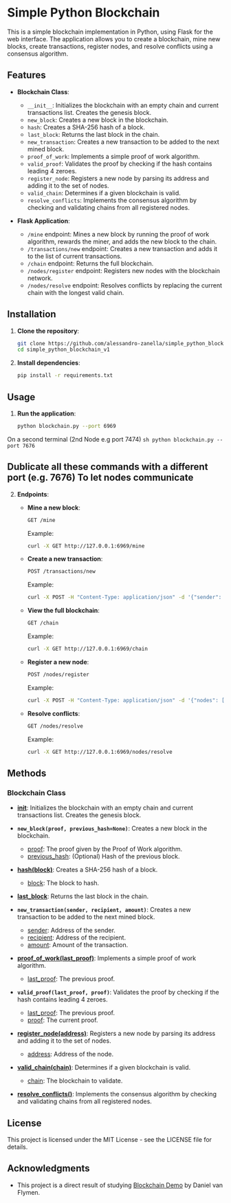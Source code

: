 # Simple Python Blockchain

This is a simple blockchain implementation in Python, using Flask for the web interface. The application allows you to create a blockchain, mine new blocks, create transactions, register nodes, and resolve conflicts using a consensus algorithm.

## Features

- **Blockchain Class**:
  - `__init__`: Initializes the blockchain with an empty chain and current transactions list. Creates the genesis block.
  - `new_block`: Creates a new block in the blockchain.
  - `hash`: Creates a SHA-256 hash of a block.
  - `last_block`: Returns the last block in the chain.
  - `new_transaction`: Creates a new transaction to be added to the next mined block.
  - `proof_of_work`: Implements a simple proof of work algorithm.
  - `valid_proof`: Validates the proof by checking if the hash contains leading 4 zeroes.
  - `register_node`: Registers a new node by parsing its address and adding it to the set of nodes.
  - `valid_chain`: Determines if a given blockchain is valid.
  - `resolve_conflicts`: Implements the consensus algorithm by checking and validating chains from all registered nodes.

- **Flask Application**:
  - `/mine` endpoint: Mines a new block by running the proof of work algorithm, rewards the miner, and adds the new block to the chain.
  - `/transactions/new` endpoint: Creates a new transaction and adds it to the list of current transactions.
  - `/chain` endpoint: Returns the full blockchain.
  - `/nodes/register` endpoint: Registers new nodes with the blockchain network.
  - `/nodes/resolve` endpoint: Resolves conflicts by replacing the current chain with the longest valid chain.

## Installation

1. **Clone the repository**:
    ```sh
    git clone https://github.com/alessandro-zanella/simple_python_blockchain_v1.git
    cd simple_python_blockchain_v1
    ```

2. **Install dependencies**:
    ```sh
    pip install -r requirements.txt
    ```

## Usage

1. **Run the application**:
    ```sh
    python blockchain.py --port 6969
    ```
On a second terminal (2nd Node e.g port 7474)
    ```sh
    python blockchain.py --port 7676
    ```

##  Dublicate all these commands with a different port (e.g. 7676) To let nodes communicate 

2. **Endpoints**:

    - **Mine a new block**:
        ```sh
        GET /mine
        ```
        Example:
        ```sh
        curl -X GET http://127.0.0.1:6969/mine
        ```

    - **Create a new transaction**:
        ```sh
        POST /transactions/new
        ```
        Example:
        ```sh
        curl -X POST -H "Content-Type: application/json" -d '{"sender": "address1", "recipient": "address2", "amount": 5}' http://127.0.0.1:6969/transactions/new
        ```

    - **View the full blockchain**:
        ```sh
        GET /chain
        ```
        Example:
        ```sh
        curl -X GET http://127.0.0.1:6969/chain
        ```

    - **Register a new node**:
        ```sh
        POST /nodes/register
        ```
        Example:
        ```sh
        curl -X POST -H "Content-Type: application/json" -d '{"nodes": ["http://127.0.0.1:7676"]}' http://127.0.0.1:6969/nodes/register
        ```

    - **Resolve conflicts**:
        ```sh
        GET /nodes/resolve
        ```
        Example:
        ```sh
        curl -X GET http://127.0.0.1:6969/nodes/resolve
        ```

## Methods

### Blockchain Class

- **[__init__](http://_vscodecontentref_/0)**:
    Initializes the blockchain with an empty chain and current transactions list. Creates the genesis block.

- **`new_block(proof, previous_hash=None)`**:
    Creates a new block in the blockchain.
    - [proof](http://_vscodecontentref_/1): The proof given by the Proof of Work algorithm.
    - [previous_hash](http://_vscodecontentref_/2): (Optional) Hash of the previous block.

- **[hash(block)](http://_vscodecontentref_/3)**:
    Creates a SHA-256 hash of a block.
    - [block](http://_vscodecontentref_/4): The block to hash.

- **[last_block](http://_vscodecontentref_/5)**:
    Returns the last block in the chain.

- **`new_transaction(sender, recipient, amount)`**:
    Creates a new transaction to be added to the next mined block.
    - [sender](http://_vscodecontentref_/6): Address of the sender.
    - [recipient](http://_vscodecontentref_/7): Address of the recipient.
    - [amount](http://_vscodecontentref_/8): Amount of the transaction.

- **[proof_of_work(last_proof)](http://_vscodecontentref_/9)**:
    Implements a simple proof of work algorithm.
    - [last_proof](http://_vscodecontentref_/10): The previous proof.

- **`valid_proof(last_proof, proof)`**:
    Validates the proof by checking if the hash contains leading 4 zeroes.
    - [last_proof](http://_vscodecontentref_/11): The previous proof.
    - [proof](http://_vscodecontentref_/12): The current proof.

- **[register_node(address)](http://_vscodecontentref_/13)**:
    Registers a new node by parsing its address and adding it to the set of nodes.
    - [address](http://_vscodecontentref_/14): Address of the node.

- **[valid_chain(chain)](http://_vscodecontentref_/15)**:
    Determines if a given blockchain is valid.
    - [chain](http://_vscodecontentref_/16): The blockchain to validate.

- **[resolve_conflicts()](http://_vscodecontentref_/17)**:
    Implements the consensus algorithm by checking and validating chains from all registered nodes.

## License

This project is licensed under the MIT License - see the LICENSE file for details.

## Acknowledgments

- This project is a direct result of studying [Blockchain Demo](https://github.com/dvf/blockchain) by Daniel van Flymen.